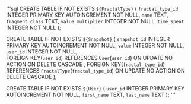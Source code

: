 '''sql
CREATE TABLE IF NOT EXISTS `${FractalType}` (
	`fractal_type_id` INTEGER PRIMARY KEY AUTOINCREMENT NOT NULL, 
	`name` TEXT, 
	`fragment_class` TEXT, 
	`value_multiplier` INTEGER NOT NULL, 
	`time_spent` INTEGER NOT NULL
);

CREATE TABLE IF NOT EXISTS `${Snapshot}` (
	`snapshot_id` INTEGER PRIMARY KEY AUTOINCREMENT NOT NULL, 
	`value` INTEGER NOT NULL, 
	`user_id` INTEGER NOT NULL,  
	FOREIGN KEY(`user_id`) REFERENCES `User`(`user_id`) ON UPDATE NO ACTION ON DELETE CASCADE , 
	FOREIGN KEY(`fractal_type_id`) REFERENCES `FractalType`(`fractal_type_id`) ON UPDATE NO ACTION ON DELETE CASCADE 
);

CREATE TABLE IF NOT EXISTS `${User}` (
	`user_id` INTEGER PRIMARY KEY AUTOINCREMENT NOT NULL, 
	`first_name` TEXT, 
	`last_name` TEXT
);
'''